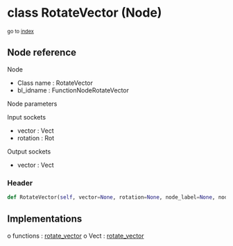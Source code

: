 # class RotateVector (Node)

<sub>go to [index](/docs/index.md)</sub>

## Node reference

Node
 - Class name : RotateVector
 - bl_idname : FunctionNodeRotateVector

Node parameters

Input sockets
 - vector : Vect
 - rotation : Rot

Output sockets
 - vector : Vect

### Header

``` python
def RotateVector(self, vector=None, rotation=None, node_label=None, node_color=None):
```

## Implementations

o functions : [rotate_vector](/docs/GeoNodes_classes/rotate_vector.md)
o Vect : [rotate_vector](#rotate_vector) 

